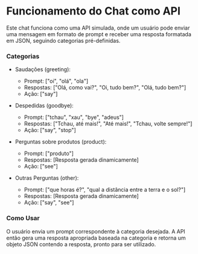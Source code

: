 # Funcionamento do Chat como API
Este chat funciona como uma API simulada, onde um usuário pode enviar uma mensagem em formato de prompt e receber uma resposta formatada em JSON, seguindo categorias pré-definidas.

### Categorias
- Saudações (greeting):
    - Prompt: ["oi", "olá", "ola"]
    - Respostas: ["Olá, como vai?", "Oi, tudo bem?", "Olá, tudo bem?"]
    - Ação: ["say"]

- Despedidas (goodbye):
    - Prompt: ["tchau", "xau", "bye", "adeus"]
    - Respostas: ["Tchau, até mais!", "Até mais!", "Tchau, volte sempre!"]
    - Ação: ["say", "stop"]

- Perguntas sobre produtos (product):
    - Prompt: ["produto"]
    - Respostas: [Resposta gerada dinamicamente]
    - Ação: ["see"]

- Outras Perguntas (other):
    - Prompt: ["que horas é?", "qual a distância entre a terra e o sol?"]
    - Respostas: [Resposta gerada dinamicamente]
    - Ação: ["say", "see"]

### Como Usar
O usuário envia um prompt correspondente à categoria desejada. A API então gera uma resposta apropriada baseada na categoria e retorna um objeto JSON contendo a resposta, pronto para ser utilizado.